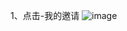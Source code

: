 1、点击-我的邀请
![image](https://github.com/user-attachments/assets/5dc28579-3832-49b2-83cf-151543248000)
